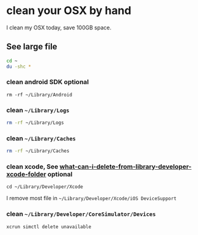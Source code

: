 # clean your OSX by hand

I clean my OSX today, save 100GB space.

## See large file

```bash
cd ~
du -shc *
```

### clean android SDK optional

```
rm -rf ~/Library/Android
```

### clean `~/Library/Logs`

```bash
rm -rf ~/Library/Logs
```

### clean `~/Library/Caches`

```bash
rm -rf ~/Library/Caches
```

### clean xcode, See [what-can-i-delete-from-library-developer-xcode-folder](https://stackoverflow.com/questions/39481549/what-can-i-delete-from-library-developer-xcode-folder) optional

```
cd ~/Library/Developer/Xcode
```

I remove most file in `~/Library/Developer/Xcode/iOS DeviceSupport`

### clean `~/Library/Developer/CoreSimulator/Devices`

```bash
xcrun simctl delete unavailable
```

